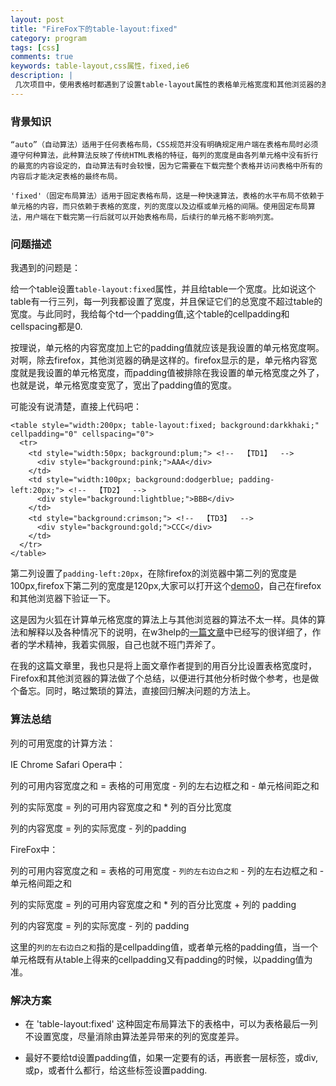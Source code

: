 ```yaml
---
layout: post
title: "FireFox下的table-layout:fixed"
category: program
tags: [css]
comments: true
keywords: table-layout,css属性，fixed,ie6
description: |
 几次项目中，使用表格时都遇到了设置table-layout属性的表格单元格宽度和其他浏览器的差异性问题，今天终于搞明白了。
---
```


### 背景知识

	“auto”（自动算法）适用于任何表格布局，CSS规范并没有明确规定用户端在表格布局时必须遵守何种算法，此种算法反映了传统HTML表格的特征，每列的宽度是由各列单元格中没有折行的最宽的内容设定的，自动算法有时会较慢，因为它需要在下载完整个表格并访问表格中所有的内容后才能决定表格的最终布局。

	'fixed'（固定布局算法）适用于固定表格布局，这是一种快速算法，表格的水平布局不依赖于单元格的内容，而只依赖于表格的宽度，列的宽度以及边框或单元格的间隔。使用固定布局算法，用户端在下载完第一行后就可以开始表格布局，后续行的单元格不影响列宽。

### 问题描述

我遇到的问题是：

给一个table设置```table-layout:fixed```属性，并且给table一个宽度。比如说这个table有一行三列，每一列我都设置了宽度，并且保证它们的总宽度不超过table的宽度。与此同时，我给每个td一个padding值,这个table的cellpadding和cellspacing都是0.

按理说，单元格的内容宽度加上它的padding值就应该是我设置的单元格宽度啊。对啊，除去firefox，其他浏览器的确是这样的。firefox显示的是，单元格内容宽度就是我设置的单元格宽度，而padding值被排除在我设置的单元格宽度之外了，也就是说，单元格宽度变宽了，宽出了padding值的宽度。

可能没有说清楚，直接上代码吧：


	<table style="width:200px; table-layout:fixed; background:darkkhaki;" cellpadding="0" cellspacing="0">
	  <tr>
		<td style="width:50px; background:plum;"> <!--  【TD1】  -->
		  <div style="background:pink;">AAA</div>
		</td>
		<td style="width:100px; background:dodgerblue; padding-left:20px;"> <!--  【TD2】  -->
		  <div style="background:lightblue;">BBB</div>
		</td>
		<td style="background:crimson;"> <!--  【TD3】  -->
		  <div style="background:gold;">CCC</div>
		</td>
	  </tr>
	</table>

第二列设置了```padding-left:20px```，在除firefox的浏览器中第二列的宽度是100px,firefox下第二列的宽度是120px,大家可以打开这个[demo0](/demo/table-layout/layout0.html)，自己在firefox和其他浏览器下验证一下。

这是因为火狐在计算单元格宽度的算法上与其他浏览器的算法不太一样。具体的算法和解释以及各种情况下的说明，在w3help的<a href="http://w3help.org/zh-cn/causes/RE8001" target="_blank">一篇文章</a>中已经写的很详细了，作者的学术精神，我着实佩服，自己也就不班门弄斧了。

在我的这篇文章里，我也只是将上面文章作者提到的用百分比设置表格宽度时，Firefox和其他浏览器的算法做了个总结，以便进行其他分析时做个参考，也是做个备忘。同时，略过繁琐的算法，直接回归解决问题的方法上。

### 算法总结

列的可用宽度的计算方法：

IE Chrome Safari Opera中：

列的可用内容宽度之和 = 表格的可用宽度 - 列的左右边框之和 - 单元格间距之和 

列的实际宽度 = 列的可用内容宽度之和 * 列的百分比宽度

列的内容宽度 = 列的实际宽度 - 列的padding

FireFox中：

列的可用内容宽度之和 = 表格的可用宽度 - ```列的左右边白之和``` - 列的左右边框之和 - 单元格间距之和

列的实际宽度 = 列的可用内容宽度之和 * 列的百分比宽度 + 列的 padding

列的内容宽度 = 列的实际宽度 - 列的 padding

这里的```列的左右边白之和```指的是cellpadding值，或者单元格的padding值，当一个单元格既有从table上得来的cellpadding又有padding的时候，以padding值为准。

### 解决方案

* 在 'table-layout:fixed' 这种固定布局算法下的表格中，可以为表格最后一列不设置宽度，尽量消除由算法差异带来的列的宽度差异。

* 最好不要给td设置padding值，如果一定要有的话，再嵌套一层标签，或div,或p，或者什么都行，给这些标签设置padding.